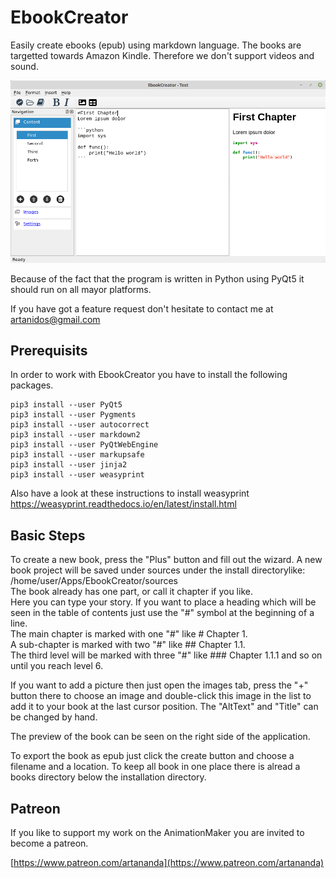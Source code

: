 # EbookCreator
Easily create ebooks (epub) using markdown language.
The books are targetted towards Amazon Kindle. Therefore we don't support videos and sound.

![](screen.png)

Because of the fact that the program is written in Python using PyQt5 it should run on all mayor platforms.

If you have got a feature request don't hesitate to contact me at <artanidos@gmail.com>

## Prerequisits
In order to work with EbookCreator you have to install the following packages.  
```console
pip3 install --user PyQt5
pip3 install --user Pygments
pip3 install --user autocorrect
pip3 install --user markdown2
pip3 install --user PyQtWebEngine
pip3 install --user markupsafe
pip3 install --user jinja2
pip3 install --user weasyprint
```
Also have a look at these instructions to install weasyprint
https://weasyprint.readthedocs.io/en/latest/install.html

## Basic Steps
To create a new book, press the "Plus" button and fill out the wizard.
A new book project will be saved under sources under the install directorylike:  
/home/user/Apps/EbookCreator/sources  
The book already has one part, or call it chapter if you like.  
Here you can type your story. 
If you want to place a heading which will be seen in the table of contents just use the "#" symbol at the beginning of a line.  
The main chapter is marked with one "#" like # Chapter 1.  
A sub-chapter is marked with two "#" like ## Chapter 1.1.  
The third level will be marked with three "#" like ### Chapter 1.1.1 and so on until you reach level 6.  

If you want to add a picture then just open the images tab, press the "+" button there to choose an image and double-click this image in the list to add it to your book at the last cursor position. The "AltText" and "Title" can be changed by hand.

The preview of the book can be seen on the right side of the application.

To export the book as epub just click the create button and choose a filename and a location. To keep all book in one place there is alread a books directory below the installation directory.

## Patreon
If you like to support my work on the AnimationMaker you are invited to become a patreon.  

[https://www.patreon.com/artananda](https://www.patreon.com/artananda)

